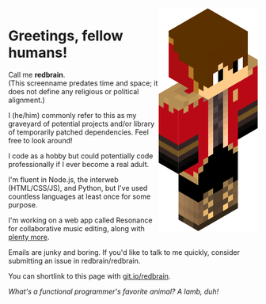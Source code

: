 <img src = 'https://github.com/redbrain/redbrain/raw/master/fullbody.png' alt = 'An image' align='right'/>

# Greetings, fellow humans!  


Call me **redbrain**.  
(This screenname predates time and space; it does not define any religious or political alignment.)  

I (he/him) commonly refer to this as my graveyard of potential projects and/or library of temporarily patched dependencies. Feel free to look around!  

I code as a hobby but could potentially code professionally if I ever become a real adult.  

I'm fluent in Node.js, the interweb (HTML/CSS/JS), and Python, but I've used countless languages at least once for some purpose.  

I'm working on a web app called Resonance for collaborative music editing, along with [plenty more](https://redbrain.github.io).

Emails are junky and boring. If you'd like to talk to me quickly, consider submitting an issue in redbrain/redbrain.  

You can shortlink to this page with [git.io/redbrain](https://git.io/redbrain).  


*What's a functional programmer's favorite animal? A lamb, duh!*

<!-- redbrain/redbrain is a ✨ special ✨ repository because its `README.md` (this file) appears on your GitHub profile. Here are some ideas to get you started:
🔭 I’m currently working on ... / 🌱 I’m currently learning ... / 👯 I’m looking to collaborate on ... / 🤔 I’m looking for help with ...
💬 Ask me about ... / 📫 How to reach me: ... / 😄 Pronouns: ... / ⚡ Fun fact: ... -->
